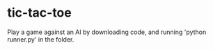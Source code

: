 # tic-tac-toe

Play a game against an AI by downloading code, and running 'python runner.py' in the folder.
